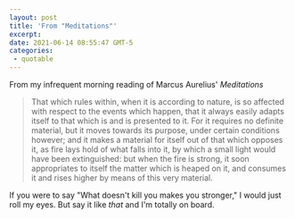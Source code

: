 ```yaml
---
layout: post
title: 'From "Meditations"'
excerpt: 
date: 2021-06-14 08:55:47 GMT-5
categories:
 - quotable
---
```


From my infrequent morning reading of Marcus Aurelius' _Meditations_

> That which rules within, when it is according to nature, is so affected with respect to the events which happen, that it always easily adapts itself to that which is and is presented to it. For it requires no definite material, but it moves towards its purpose, under certain conditions however; and it makes a material for itself out of that which opposes it, as fire lays hold of what falls into it, by which a small light would have been extinguished: but when the fire is strong, it soon appropriates to itself the matter which is heaped on it, and consumes it and rises higher by means of this very material.

If you were to say "What doesn't kill you makes you stronger," I would just roll my eyes. But say it like _that_ and I'm totally on board.
